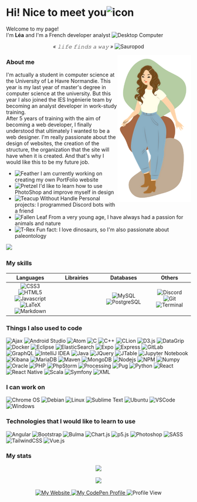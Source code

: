 # Hi! Nice to meet you<img src="https://techstack-generator.vercel.app/github-icon.svg" alt="icon" width="45" height="45" style="vertical-align: bottom;"/>

<p>Welcome to my page!</br>I'm <b>Léa</b> and I'm a French developer analyst <img src="https://raw.githubusercontent.com/Tarikul-Islam-Anik/Animated-Fluent-Emojis/master/Emojis/Objects/Desktop%20Computer.png" alt="Desktop Computer" width="25" height="25" /></p>

<p align="center"><i>« 𝚕𝚒𝚏𝚎 𝚏𝚒𝚗𝚍𝚜 𝚊 𝚠𝚊𝚢 »</i> <img src="https://raw.githubusercontent.com/Tarikul-Islam-Anik/Animated-Fluent-Emojis/master/Emojis/Animals/Sauropod.png" alt="Sauropod" width="25" height="25" /></p>

<img align="right" src="https://github.com/LeaG76/LeaG76/raw/main/pictures/iconGithub.png" alt="Illustration of Kaya speaking at a conference with coding bubbles in background" width=200px/>

### About me

<p>I'm actually a student in computer science at the University of Le Havre Normandie. This year is my last year of master's degree in computer science at the university. But this year I also joined the IES Ingénierie team by becoming an analyst developer in work-study training.</br>
After 5 years of training with the aim of becoming a web developer, I finally understood that ultimately I wanted to be a web designer. I'm really passionate about the design of websites, the creation of the structure, the organization that the site will have when it is created. And that's why I would like this to be my future job.</p>

- <img src="https://raw.githubusercontent.com/Tarikul-Islam-Anik/Animated-Fluent-Emojis/master/Emojis/Animals/Feather.png" alt="Feather" width="25" height="25" /> I am currently working on creating my own PortFolio website
- <img src="https://raw.githubusercontent.com/Tarikul-Islam-Anik/Animated-Fluent-Emojis/master/Emojis/Food/Pretzel.png" alt="Pretzel" width="25" height="25" /> I'd like to learn how to use PhotoShop and improve myself in design
- <img src="https://raw.githubusercontent.com/Tarikul-Islam-Anik/Animated-Fluent-Emojis/master/Emojis/Food/Teacup%20Without%20Handle.png" alt="Teacup Without Handle" width="25" height="25" /> Personal projects: I programmed Discord bots with a friend
- <img src="https://raw.githubusercontent.com/Tarikul-Islam-Anik/Animated-Fluent-Emojis/master/Emojis/Animals/Fallen%20Leaf.png" alt="Fallen Leaf" width="25" height="25" /> From a very young age, I have always had a passion for animals and nature
- <img src="https://raw.githubusercontent.com/Tarikul-Islam-Anik/Animated-Fluent-Emojis/master/Emojis/Animals/T-Rex.png" alt="T-Rex" width="25" height="25" /> Fun fact: I love dinosaurs, so I'm also passionate about paleontology

<a href="https://github.com/LeaG76/LeaG76.github.io">
  <img src="https://github-readme-stats.vercel.app/api/pin/?username=leag76&repo=leag76.github.io&title_color=A76844&text_color=000000&show_icons=true&icon_color=B5CDA3" />
</a>

### My skills

<table>
    <thead>
        <tr>
            <th width="300px">Languages</th>
            <th width="300px">Librairies</th>
            <th width="300px">Databases</th>
            <th width="300px">Others</th>
        </tr>
    </thead>
    <tbody>
        <tr>
          <td align="center">
            <img alt="CSS3" src="https://img.shields.io/badge/-CSS3-0068BA?style=flat&logo=css3&logoColor=white" />
            <img alt="HTML5" src="https://img.shields.io/badge/-HTML5-DD4D25?style=flat&logo=html5&logoColor=white" />
            <img alt="Javascript" src="https://img.shields.io/badge/-Javascript-EFD81D?style=flat&logo=javascript&logoColor=white" />
            <img alt="LaTeX" src="https://img.shields.io/badge/-LaTeX-008181?style=flat&logo=latex&logoColor=white" />
            <img alt="Markdown" src="https://img.shields.io/badge/-Markdown-000000?style=flat&logo=markdown&logoColor=white" />
          </td>
          <td align="center">
          </td>
          <td align="center">
            <img alt="MySQL" src="https://img.shields.io/badge/-MySQL-005E86?style=flat&logo=mysql&logoColor=white" />
            <img alt="PostgreSQL" src="https://img.shields.io/badge/-PostgreSQL-31648C?style=flat&logo=postgresql&logoColor=white" />
          </td>
          <td align="center">
            <img alt="Discord" src="https://img.shields.io/badge/-Discord-5562EA?style=flat&logo=discord&logoColor=white" />
            <img alt="Git" src="https://img.shields.io/badge/-Git-E84D31?style=flat&logo=git&logoColor=white" />
            <img alt="Terminal" src="https://img.shields.io/badge/-Terminal-1D1D1E?style=flat&logo=powershell&logoColor=white" />
          </td>
        </tr>
    </tbody>
</table>

### Things I also used to code

<p>
  <img alt="Ajax" src="https://img.shields.io/badge/-Ajax-1F87C4?style=flat&logo=ajax&logoColor=white" />
  <img alt="Android Studio" src="https://img.shields.io/badge/-Android_Studio-90BF58?style=flat&logo=android-studio&logoColor=white" />
  <img alt="Atom" src="https://img.shields.io/badge/-Atom-635659?style=flat&logo=atom&logoColor=white" />
  <img alt="C" src="https://img.shields.io/badge/-C-3949AB?style=flat&logo=c&logoColor=white" />
  <img alt="C++" src="https://img.shields.io/badge/-C++-4938AA?style=flat&logo=c%2B%2B&logoColor=white" />
  <img alt="CLion" src="https://img.shields.io/badge/-CLion-18C0A3?style=flat&logo=clion&logoColor=white" />
  <img alt="D3.js" src="https://img.shields.io/badge/-D3.js-F68748?style=flat&logo=d3.js&logoColor=white" />
  <img alt="DataGrip" src="https://img.shields.io/badge/-DataGrip-767ECB?style=flat&logo=datagrip&logoColor=white" />
  <img alt="Docker" src="https://img.shields.io/badge/-Docker-2391E6?style=flat&logo=docker&logoColor=white" />
  <img alt="Eclipse" src="https://img.shields.io/badge/-Eclipse-40317A?style=flat&logo=eclipse&logoColor=white" />
  <img alt="ElasticSearch" src="https://img.shields.io/badge/-ElasticSearch-01968B?style=flat&logo=elasticsearch&logoColor=white" />
  <img alt="Expo" src="https://img.shields.io/badge/-Expo-000000?style=flat&logo=expo&logoColor=white" />
  <img alt="Express" src="https://img.shields.io/badge/-Express-666666?style=flat&logo=express&logoColor=white" />
  <img alt="GitLab" src="https://img.shields.io/badge/-GitLab-F46A25?style=flat&logo=gitlab&logoColor=white" />
  <img alt="GraphQL" src="https://img.shields.io/badge/-GraphQL-DE33A6?style=flat&logo=graphql&logoColor=white" />
  <img alt="IntelliJ IDEA" src="https://img.shields.io/badge/-IntelliJ_IDEA-D3376A?style=flat&logo=intellij-idea&logoColor=white" />
  <img alt="Java" src="https://img.shields.io/badge/-Java-E61F24?style=flat&logo=java&logoColor=white" />
  <img alt="JQuery" src="https://img.shields.io/badge/-JQuery-0361A4?style=flat&logo=jquery&logoColor=white" />
  <img alt="JTable" src="https://img.shields.io/badge/-JTable-737373?style=flat&logo=jtable&logoColor=white" />
  <img alt="Jupyter Notebook" src="https://img.shields.io/badge/-Jupyter_Notebook-EB5F05?style=flat&logo=jupyter&logoColor=white" />
  <img alt="Kibana" src="https://img.shields.io/badge/-Kibana-E94C94?style=flat&logo=kibana&logoColor=white" />
  <img alt="MariaDB" src="https://img.shields.io/badge/-MariaDB-BA7257?style=flat&logo=mariadb&logoColor=white" />
  <img alt="Maven" src="https://img.shields.io/badge/-Maven-CF3C2E?style=flat&logo=Apache%20Maven&logoColor=white" />
  <img alt="MongoDB" src="https://img.shields.io/badge/-MongoDB-499B49?style=flat&logo=mongodb&logoColor=white" />
  <img alt="Nodejs" src="https://img.shields.io/badge/-Nodejs-8BBF3D?style=flat&logo=Node.js&logoColor=white" />
  <img alt="NPM" src="https://img.shields.io/badge/-NPM-C53635?style=flat&logo=npm&logoColor=white" />
  <img alt="Numpy" src="https://img.shields.io/badge/-Numpy-4B73C9?style=flat&logo=numpy&logoColor=white" />
  <img alt="Oracle" src="https://img.shields.io/badge/-Oracle-E31620?style=flat&logo=oracle&logoColor=white" />
  <img alt="PHP" src="https://img.shields.io/badge/-PHP-7377AD?style=flat&logo=php&logoColor=white" />
  <img alt="PhpStorm" src="https://img.shields.io/badge/-PhpStorm-CA3BCA?style=flat&logo=phpstorm&logoColor=white" />
  <img alt="Processing" src="https://img.shields.io/badge/-Processing-0465F7?style=flat&logo=processing&logoColor=white" />
  <img alt="Pug" src="https://img.shields.io/badge/-Pug-52302E?style=flat&logo=pug&logoColor=white" />
  <img alt="Python" src="https://img.shields.io/badge/-Python-3766AB?style=flat&logo=python&logoColor=white" />
  <img alt="React" src="https://img.shields.io/badge/-React-48CEF7?style=flat&logo=react&logoColor=white" />
  <img alt="React Native" src="https://img.shields.io/badge/-React_Native-212121?style=flat&logo=react&logoColor=white" />
  <img alt="Scala" src="https://img.shields.io/badge/-Scala-D73222?style=flat&logo=scala&logoColor=white" />
  <img alt="Symfony" src="https://img.shields.io/badge/-Symfony-000000?style=flat&logo=symfony&logoColor=white" />
  <img alt="XML" src="https://img.shields.io/badge/-XML-F76300?style=flat&logo=xml&logoColor=white" />
</p>

### I can work on

<p>
  <img alt="Chrome OS" src="https://img.shields.io/badge/-Chrome_OS-767676?style=flat&logo=google%20chrome&logoColor=white" />
  <img alt="Debian" src="https://img.shields.io/badge/-Debian-D0074E?style=flat&logo=debian&logoColor=white" />
  <img alt="Linux" src="https://img.shields.io/badge/-Linux-ECCE00?style=flat&logo=linux&logoColor=white" />
  <img alt="Sublime Text" src="https://img.shields.io/badge/-Sublime_Text-F79202?style=flat&logo=sublime-text&logoColor=white" />
  <img alt="Ubuntu" src="https://img.shields.io/badge/-Ubuntu-D64613?style=flat&logo=ubuntu&logoColor=white" />
  <img alt="VSCode" src="https://img.shields.io/badge/-Visual_Studio_Code-2E7EB4?style=flat&logo=visual-studio-code&logoColor=white" />
  <img alt="Windows" src="https://img.shields.io/badge/-Windows-086DBE?style=flat&logo=windows&logoColor=white" />
</p>

 ### Technologies that I would like to learn to use
 
 <p>
  <img alt="Angular" src="https://img.shields.io/badge/-Angular-D6082F?style=flat&logo=angular&logoColor=white" />
  <img alt="Bootstrap" src="https://img.shields.io/badge/-Bootstrap-8312F5?style=flat&logo=bootstrap&logoColor=white" />
  <img alt="Bulma" src="https://img.shields.io/badge/-Bulma-00D1B2?style=flat&logo=bulma&logoColor=white" />
  <img alt="Chart.js" src="https://img.shields.io/badge/-Chart.js-F67276?style=flat&logo=chart.js&logoColor=white" />
  <img alt="p5.js" src="https://img.shields.io/badge/-p5.js-E61E5B?style=flat&logo=p5.js&logoColor=white" />
  <img alt="Photoshop" src="https://img.shields.io/badge/-Photoshop-001D34?style=flat&logo=adobe%20photoshop&logoColor=white" />
  <img alt="SASS" src="https://img.shields.io/badge/-SASS-C76395?style=flat&logo=sass&logoColor=white" />
  <img alt="TailwindCSS" src="https://img.shields.io/badge/-TailwindCSS-19ACB4?style=flat&logo=tailwind-css&logoColor=white" />
  <img alt="Vue.js" src="https://img.shields.io/badge/-Vue.js-00BC7C?style=flat&logo=vuedotjs&logoColor=white" />
</p>

 ### My stats

<p align="center">
  <img src="https://github-readme-stats.vercel.app/api?username=leag76&title_color=A76844&text_color=000000&show_icons=true&icon_color=B5CDA3&ring_color=C1AC95&hide=issues&include_all_commits=true&count_private=true"/>
</p>
<p align="center">
  <img src="https://github-readme-stats.vercel.app/api/top-langs/?username=leag76&title_color=A76844&text_color=000000&show_icons=true&icon_color=B5CDA3&layout=compact&count-private=true"/>
</p>

<p align="center">
  <a href="https://leag76.github.io/">
      <img alt="My Website" src="https://img.shields.io/badge/-My_Website-000000?style=flat&logo=github&logoColor=white" />
  </a>
  <a href="https://codepen.io/leag76">
      <img alt="My CodePen Profile" src="https://img.shields.io/badge/-My_CodePen_Profile-1E1F26?style=flat&logo=codepen&logoColor=white" />
  </a>
  <img alt="Profile View" src="https://komarev.com/ghpvc/?username=leag76&style=flat&color=B5CDA3" />
</p>
